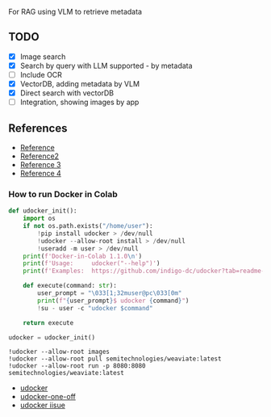 For RAG using VLM to retrieve metadata

## TODO
- [x] Image search
- [x] Search by query with LLM supported - by metadata
- [ ] Include OCR
- [x] VectorDB, adding metadata by VLM
- [x] Direct search with vectorDB
- [ ] Integration, showing images by app

## References
- [Reference](https://github.com/gcui-art/album-ai/tree/main)
- [Reference2](https://github.com/hv0905/NekoImageGallery?tab=readme-ov-file)
- [Reference 3](https://medium.com/@myscale/building-a-multi-modal-image-search-application-with-myscale-43b2159e0941)
- [Reference 4](https://towardsdatascience.com/getting-started-with-weaviate-a-beginners-guide-to-search-with-vector-databases-14bbb9285839)

### How to run Docker in Colab

```python
def udocker_init():
    import os
    if not os.path.exists("/home/user"):
        !pip install udocker > /dev/null
        !udocker --allow-root install > /dev/null
        !useradd -m user > /dev/null
    print(f'Docker-in-Colab 1.1.0\n')
    print(f'Usage:     udocker("--help")')
    print(f'Examples:  https://github.com/indigo-dc/udocker?tab=readme-ov-file#examples')

    def execute(command: str):
        user_prompt = "\033[1;32muser@pc\033[0m"
        print(f"{user_prompt}$ udocker {command}")
        !su - user -c "udocker $command"

    return execute

udocker = udocker_init()
```

```shell
!udocker --allow-root images
!udocker --allow-root pull semitechnologies/weaviate:latest
!udocker --allow-root run -p 8080:8080 semitechnologies/weaviate:latest
```


- [udocker](https://github.com/indigo-dc/udocker)
- [udocker-one-off](https://github.com/drengskapur/docker-in-colab)
- [udocker iisue](https://gist.github.com/mwufi/6718b30761cd109f9aff04c5144eb885)
